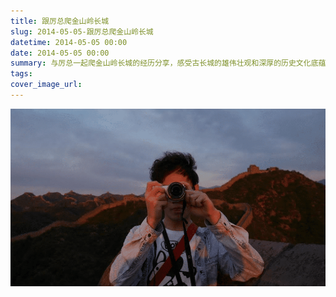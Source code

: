 ```yaml
---
title: 跟厉总爬金山岭长城
slug: 2014-05-05-跟厉总爬金山岭长城
datetime: 2014-05-05 00:00
date: 2014-05-05 00:00
summary: 与厉总一起爬金山岭长城的经历分享，感受古长城的雄伟壮观和深厚的历史文化底蕴。
tags: 
cover_image_url: 
---
```

![84671-b31030xngtm.png](../assets/2019/09/117557826.png)